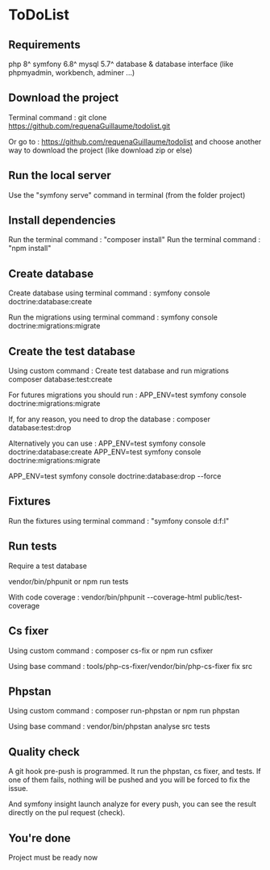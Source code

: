 # ToDoList

## Requirements
php 8^
symfony 6.8^
mysql 5.7^
database & database interface (like phpmyadmin, workbench, adminer ...)

## Download the project
Terminal command :
git clone https://github.com/requenaGuillaume/todolist.git

Or go to : https://github.com/requenaGuillaume/todolist
and choose another way to download the project (like download zip or else)

## Run the local server
Use the "symfony serve" command in terminal (from the folder project)

## Install dependencies
Run the terminal command : "composer install"
Run the terminal command : "npm install"

## Create database
Create database using terminal command : 
symfony console doctrine:database:create

Run the migrations using terminal command : 
symfony console doctrine:migrations:migrate

## Create the test database
Using custom command :
Create test database and run migrations
composer database:test:create

For futures migrations you should run : 
APP_ENV=test symfony console doctrine:migrations:migrate

If, for any reason, you need to drop the database :
composer database:test:drop

Alternatively you can use : 
APP_ENV=test symfony console doctrine:database:create
APP_ENV=test symfony console doctrine:migrations:migrate

APP_ENV=test symfony console doctrine:database:drop --force

## Fixtures
Run the fixtures using terminal command : "symfony console d:f:l"

## Run tests
Require a test database

vendor/bin/phpunit
or
npm run tests

With code coverage :
vendor/bin/phpunit --coverage-html public/test-coverage

## Cs fixer
Using custom command :
composer cs-fix
or
npm run csfixer

Using base command : 
tools/php-cs-fixer/vendor/bin/php-cs-fixer fix src

## Phpstan 
Using custom command :
composer run-phpstan
or 
npm run phpstan

Using base command : 
vendor/bin/phpstan analyse src tests

## Quality check
A git hook pre-push is programmed.
It run the phpstan, cs fixer, and tests.
If one of them fails, nothing will be pushed and you will be forced to fix the issue.

And symfony insight launch analyze for every push, you can see the result directly on the pul request (check).

## You're done
Project must be ready now